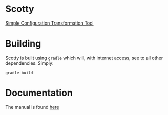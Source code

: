 Scotty
======

[Simple Configuration Transformation Tool](http://nwillc.github.io/scotty)

Building
========
Scotty is built using `gradle` which will, with internet access, see to all other dependencies. Simply:

   `gradle build`

Documentation
=============
The manual is found [here](http://nwillc.github.io/scotty/scotty.html)